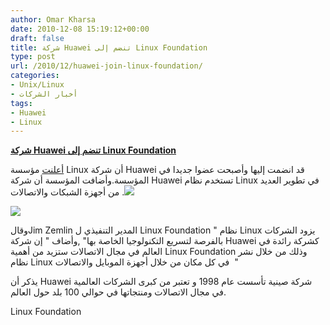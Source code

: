```yaml
---
author: Omar Kharsa
date: 2010-12-08 15:19:12+00:00
draft: false
title: شركة Huawei تنضم إلى Linux Foundation
type: post
url: /2010/12/huawei-join-linux-foundation/
categories:
- Unix/Linux
- أخبار الشركات
tags:
- Huawei
- Linux
---
```


**[شركة Huawei تنضم إلى Linux Foundation](http://www.it-scoop.com/2010/12/huawei-join-linux-foundation/)**


[أعلنت](http://linux-foundation.org/weblogs/press/2010/12/06/huawei-joins-linux-foundation/) مؤسسة Linux أن شركة Huawei قد انضمت إليها وأصبحت عضوا جديدا في المؤسسة.وأضافت المؤسسة أن شركة Huawei تستخدم نظام Linux في تطوير العديد من أجهزة الشبكات والاتصالات .[![](http://www.it-scoop.com/wp-content/uploads/2010/12/Linux_Foundation.png)
](http://www.it-scoop.com/wp-content/uploads/2010/12/Linux_Foundation.png)

[](http://www.it-scoop.com/wp-content/uploads/2010/12/Linux_Foundation.png)[![](http://www.it-scoop.com/wp-content/uploads/2010/12/huawei.jpg)
](http://www.it-scoop.com/2010/12/huawei-join-linux-foundation/)

وقالJim Zemlin المدير التنفيذي ل Linux Foundation " نظام Linux يزود الشركات بالفرصة لتسريع التكنولوجيا الخاصة بها" ,وأضاف " إن شركة Huawei كشركة رائدة في العالم في مجال الاتصالات ستزيد من أهمية Linux Foundation وذلك من خلال نشر نظام Linux في كل مكان من خلال أجهزة الموبايل والاتصالات  "

يذكر أن Huawei شركة صينية تأسست عام 1998 و تعتبر من كبرى الشركات العالمية في مجال الاتصالات ومنتجاتها في حوالي 100 بلد حول العالم.


Linux Foundation
